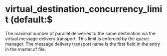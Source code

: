 # virtual_destination_concurrency_limit (default:$ 

 The maximal number of parallel deliveries to the same destination
via the virtual message delivery transport. This limit is enforced
by the queue manager. The message delivery transport name is the
first field in the entry in the master.cf file.  


